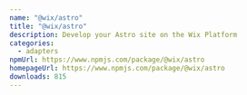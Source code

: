 ```yaml
---
name: "@wix/astro"
title: "@wix/astro"
description: Develop your Astro site on the Wix Platform
categories:
  - adapters
npmUrl: https://www.npmjs.com/package/@wix/astro
homepageUrl: https://www.npmjs.com/package/@wix/astro
downloads: 815
---
```

